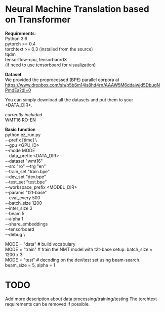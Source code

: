# Neural Machine Translation based on Transformer

**Requirements**: <br>
  Python 3.6  <br>
  pytorch >= 0.4 <br>
  torchtext >= 0.3 (installed from the source) <br>
  tqdm <br>
  tensorflow-cpu, tensorbaordX <br> (if need to use tensorboard for visualization)

**Dataset** <br>
We provided the proprocessed (BPE) parallel corpora at <br>
https://www.dropbox.com/sh/p5b6m14is8hd4rn/AAAW5M6ddaiwjd5DbugNPmdEa?dl=0

You can simply download all the datasets and put them to your <DATA_DIR>.<br>

*currently included* <br>
WMT16 RO-EN <br>


**Basic function** <br>
python ez_run.py \
                --prefix [time] \  
                --gpu  <GPU_ID> \
                --mode MODE \
                --data_prefix <DATA_DIR> \
                --dataset "wmt16" \
                --src "ro" --trg "en" \
                --train_set "train.bpe" \
                --dev_set   "dev.bpe"   \
                --test_set  "test.bpe"  \
                --workspace_prefix <MODEL_DIR> \
                --params "t2t-base" \
                --eval_every 500  \
                --batch_size 1200 \
                --inter_size 3 \
                --beam 5 \
                --alpha 1 \
                --share_embeddings \
                --tensorboard \
                --debug \

MODE = "data"  # build vocabulary <br>
MODE = "train" # train the NMT model with t2t-base setup. batch_size = 1200 x 3 <br>
MODE = "test"  # decoding on the dev/test set using beam-search. beam_size = 5, alpha = 1 <br>

# TODO
  Add more description about data processing/training/testing
  The torchtext requirements can be removed if possible.
